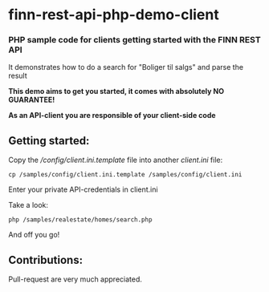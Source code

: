 finn-rest-api-php-demo-client
==============================

### PHP sample code for clients getting started with the FINN REST API

It demonstrates how to do a search for "Boliger til salgs" and parse the result

__This demo aims to get you started, it comes with absolutely NO GUARANTEE!__

__As an API-client you are responsible of your client-side code__

## Getting started:

Copy the _/config/client.ini.template_  file into another _client.ini_ file:

    cp /samples/config/client.ini.template /samples/config/client.ini


Enter your private API-credentials in client.ini


Take a look:

    php /samples/realestate/homes/search.php

And off you go!

## Contributions:
Pull-request are very much appreciated.